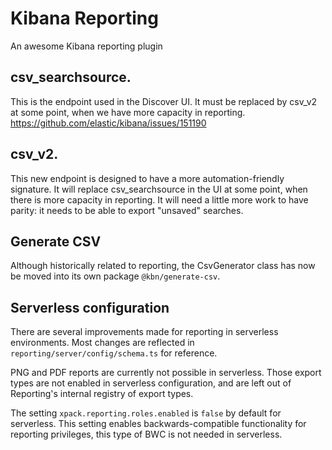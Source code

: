 # Kibana Reporting

An awesome Kibana reporting plugin

## csv_searchsource. 
This is the endpoint used in the Discover UI. It must be replaced by csv_v2 at some point, when we have more capacity in reporting. https://github.com/elastic/kibana/issues/151190
## csv_v2. 
This new endpoint is designed to have a more automation-friendly signature. It will replace csv_searchsource in the UI at some point, when there is more capacity in reporting. It will need a little more work to have parity: it needs to be able to export "unsaved" searches.

## Generate CSV
Although historically related to reporting, the CsvGenerator class has now be moved into its own package `@kbn/generate-csv`. 

## Serverless configuration
There are several improvements made for reporting in serverless environments. Most changes are reflected in `reporting/server/config/schema.ts` for reference. 

PNG and PDF reports are currently not possible in serverless. Those export types are not enabled in serverless configuration, and are left out of Reporting's internal registry of export types.

The setting `xpack.reporting.roles.enabled` is `false` by default for serverless. This setting enables backwards-compatible functionality for reporting privileges, this type of BWC is not needed in serverless.
